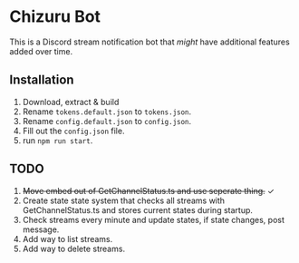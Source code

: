 # Chizuru Bot

This is a Discord stream notification bot that *might* have additional features added over time.

## Installation

1. Download, extract & build
2. Rename `tokens.default.json` to `tokens.json`.
3. Rename `config.default.json` to `config.json`.
4. Fill out the `config.json` file.
5. run `npm run start`.

## TODO

1. ~~Move embed out of GetChannelStatus.ts and use seperate thing.~~ ✓
2. Create state state system that checks all streams with GetChannelStatus.ts and stores current states during startup.
3. Check streams every minute and update states, if state changes, post message.
4. Add way to list streams.
5. Add way to delete streams.
